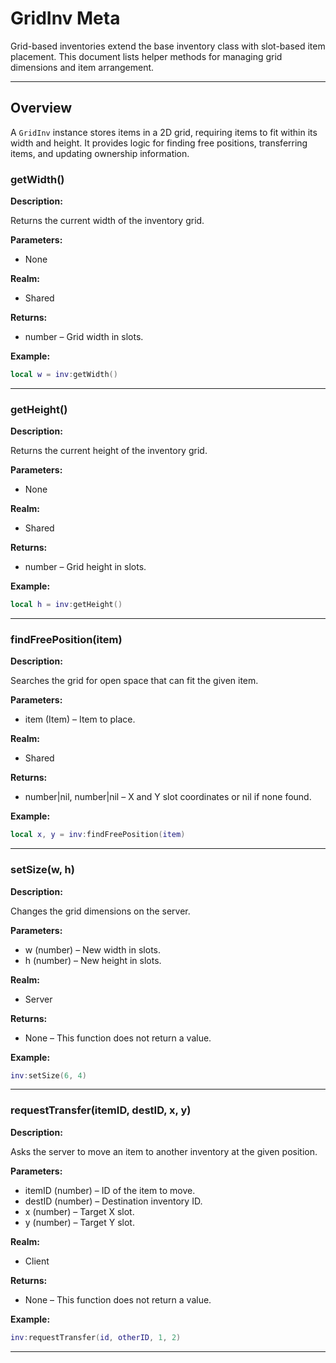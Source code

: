 # GridInv Meta

Grid-based inventories extend the base inventory class with slot-based item placement. This document lists helper methods for managing grid dimensions and item arrangement.

---

## Overview

A `GridInv` instance stores items in a 2D grid, requiring items to fit within its width and height. It provides logic for finding free positions, transferring items, and updating ownership information.

### getWidth()

**Description:**

Returns the current width of the inventory grid.

**Parameters:**

* None

**Realm:**

* Shared

**Returns:**

* number – Grid width in slots.

**Example:**

```lua
local w = inv:getWidth()
``` 
---

### getHeight()

**Description:**

Returns the current height of the inventory grid.

**Parameters:**

* None

**Realm:**

* Shared

**Returns:**

* number – Grid height in slots.

**Example:**

```lua
local h = inv:getHeight()
```
---

### findFreePosition(item)

**Description:**

Searches the grid for open space that can fit the given item.

**Parameters:**

* item (Item) – Item to place.

**Realm:**

* Shared

**Returns:**

* number|nil, number|nil – X and Y slot coordinates or nil if none found.

**Example:**

```lua
local x, y = inv:findFreePosition(item)
```
---

### setSize(w, h)

**Description:**

Changes the grid dimensions on the server.

**Parameters:**

* w (number) – New width in slots.
* h (number) – New height in slots.

**Realm:**

* Server

**Returns:**

* None – This function does not return a value.

**Example:**

```lua
inv:setSize(6, 4)
```
---

### requestTransfer(itemID, destID, x, y)

**Description:**

Asks the server to move an item to another inventory at the given position.

**Parameters:**

* itemID (number) – ID of the item to move.
* destID (number) – Destination inventory ID.
* x (number) – Target X slot.
* y (number) – Target Y slot.

**Realm:**

* Client

**Returns:**

* None – This function does not return a value.

**Example:**

```lua
inv:requestTransfer(id, otherID, 1, 2)
```
---

